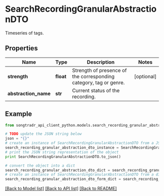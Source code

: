 # SearchRecordingGranularAbstractionDTO

Timeseries of tags.

## Properties
Name | Type | Description | Notes
------------ | ------------- | ------------- | -------------
**strength** | **float** | Strength of presence of the corresponding category, tag or genre. | [optional] 
**abstraction_name** | **str** | Current status of the recording. | 

## Example

```python
from songtradr_api_client_python.models.search_recording_granular_abstraction_dto import SearchRecordingGranularAbstractionDTO

# TODO update the JSON string below
json = "{}"
# create an instance of SearchRecordingGranularAbstractionDTO from a JSON string
search_recording_granular_abstraction_dto_instance = SearchRecordingGranularAbstractionDTO.from_json(json)
# print the JSON string representation of the object
print SearchRecordingGranularAbstractionDTO.to_json()

# convert the object into a dict
search_recording_granular_abstraction_dto_dict = search_recording_granular_abstraction_dto_instance.to_dict()
# create an instance of SearchRecordingGranularAbstractionDTO from a dict
search_recording_granular_abstraction_dto_form_dict = search_recording_granular_abstraction_dto.from_dict(search_recording_granular_abstraction_dto_dict)
```
[[Back to Model list]](../README.md#documentation-for-models) [[Back to API list]](../README.md#documentation-for-api-endpoints) [[Back to README]](../README.md)


